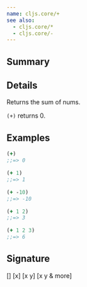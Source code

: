 ```yaml
---
name: cljs.core/+
see also:
  - cljs.core/*
  - cljs.core/-
---
```


## Summary

## Details

Returns the sum of nums.

`(+)` returns 0.

## Examples

```clj
(+)
;;=> 0

(+ 1)
;;=> 1

(+ -10)
;;=> -10

(+ 1 2)
;;=> 3

(+ 1 2 3)
;;=> 6
```

## Signature
[]
[x]
[x y]
[x y & more]
